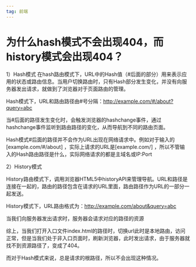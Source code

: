 ```yaml
---
tag: 前端
---
```


# 为什么hash模式不会出现404，而history模式会出现404？

1）Hash模式
在hash路由模式下，URL中的Hash值（#后面的部分）用来表示应用的状态或路由信息。当用户切换路由时，只有Hash部分发生变化，并没有向服务器发出请求，就做到了浏览器对于页面路由的管理。

Hash模式下，URL和路由路径由#号分隔：http://example.com/#/about?query=abc

当#后面的路径发生变化时，会触发浏览器的hashchange事件，通过hashchange事件监听到路由路径的变化，从而导航到不同的路由页面。

Hash模式#后面的路径并不会作为URL出现在网络请求中。例如对于输入的[example.com/#/about] ，实际上请求的URL是[example.com/] ，所以不管输入的Hash路由路径是什么，实际网络请求的都是主域名或IP:Port

2）History模式

History路由模式下，调用浏览器HTML5中historyAPI来管理导航。URL和路径是连接在一起的，路由的路径包含在请求的URL里面，路由路径作为URL的一部分一起发送。

History模式下，URL路由格式为：http://example.com/about&query=abc

当我们向服务器发出请求时，服务器会请求对应的路径的资源

综上，当我们打开入口文件index.html的路径时，切换url此时是本地路由，访问正常，但是当我们处于非入口页面时，刷新浏览器，此时发出请求，由于服务器就找不到资源路径了，变成了404。

而对于Hash模式来说，总是请求的根路径，所以不会出现这种情况。
